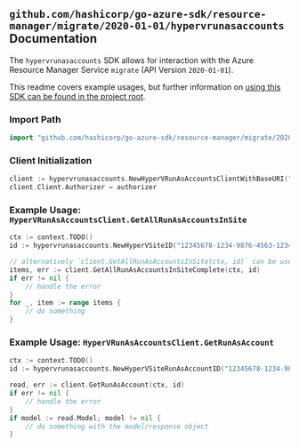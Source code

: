 
## `github.com/hashicorp/go-azure-sdk/resource-manager/migrate/2020-01-01/hypervrunasaccounts` Documentation

The `hypervrunasaccounts` SDK allows for interaction with the Azure Resource Manager Service `migrate` (API Version `2020-01-01`).

This readme covers example usages, but further information on [using this SDK can be found in the project root](https://github.com/hashicorp/go-azure-sdk/tree/main/docs).

### Import Path

```go
import "github.com/hashicorp/go-azure-sdk/resource-manager/migrate/2020-01-01/hypervrunasaccounts"
```


### Client Initialization

```go
client := hypervrunasaccounts.NewHyperVRunAsAccountsClientWithBaseURI("https://management.azure.com")
client.Client.Authorizer = authorizer
```


### Example Usage: `HyperVRunAsAccountsClient.GetAllRunAsAccountsInSite`

```go
ctx := context.TODO()
id := hypervrunasaccounts.NewHyperVSiteID("12345678-1234-9876-4563-123456789012", "example-resource-group", "hyperVSiteValue")

// alternatively `client.GetAllRunAsAccountsInSite(ctx, id)` can be used to do batched pagination
items, err := client.GetAllRunAsAccountsInSiteComplete(ctx, id)
if err != nil {
	// handle the error
}
for _, item := range items {
	// do something
}
```


### Example Usage: `HyperVRunAsAccountsClient.GetRunAsAccount`

```go
ctx := context.TODO()
id := hypervrunasaccounts.NewHyperVSiteRunAsAccountID("12345678-1234-9876-4563-123456789012", "example-resource-group", "hyperVSiteValue", "runAsAccountValue")

read, err := client.GetRunAsAccount(ctx, id)
if err != nil {
	// handle the error
}
if model := read.Model; model != nil {
	// do something with the model/response object
}
```
